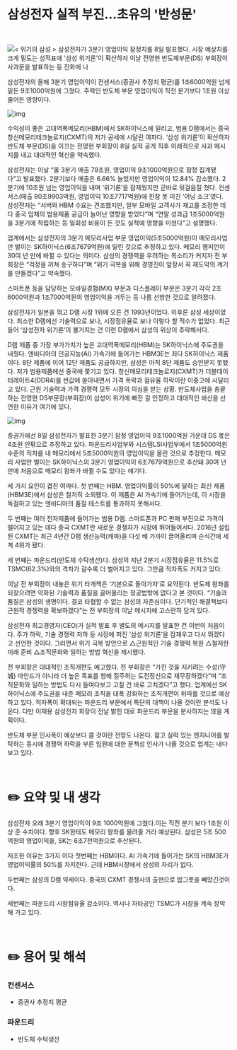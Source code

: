# 삼성전자 실적 부진…초유의 '반성문'

<br/>

![&lt; 위기의 삼성 &gt; 삼성전자가 3분기 영업이익 잠정치를 8일 발표했다. 시장 예상치를 크게 밑도는 성적표에 '삼성 위기론'이 확산하자 이날 전영현 반도체부문(DS) 부회장이 사과문을 발표하는 등 진화에 나](https://imgnews.pstatic.net/image/015/2024/10/08/0005041713_001_20241009013514663.jpg?type=w647)

삼성전자의 올해 3분기 영업이익이 컨센서스(증권사 추정치 평균)를 1조6000억원 넘게 밑돈 9조1000억원에 그쳤다. 주력인 반도체 부문 영업이익이 직전 분기보다 1조원 이상 줄어든 영향이다.



![img](https://imgnews.pstatic.net/image/015/2024/10/08/0005041713_002_20241009013514713.jpg?type=w647)

수익성이 좋은 고대역폭메모리(HBM)에서 SK하이닉스에 밀리고, 범용 D램에서는 중국 창신메모리테크놀로지(CXMT)의 저가 공세에 시달린 여파다. ‘삼성 위기론’이 확산하자 반도체 부문(DS)을 이끄는 전영현 부회장이 8일 실적 공개 직후 이례적으로 사과 메시지를 내고 대대적인 혁신을 약속했다.

삼성전자는 이날 “올 3분기 매출 79조원, 영업이익 9조1000억원으로 잠정 집계됐다”고 발표했다. 2분기보다 매출은 6.66% 늘었지만 영업이익이 12.84% 감소했다. 2분기에 10조원 넘는 영업이익을 내며 ‘위기론’을 잠재웠지만 곧바로 뒷걸음질 쳤다. 컨센서스(매출 80조9903억원, 영업이익 10조7717억원)에 한참 못 미친 ‘어닝 쇼크’였다. 삼성전자는 “서버와 HBM 수요는 견조했지만, 일부 모바일 고객사가 재고를 조정한 데다 중국 업체의 범용제품 공급이 늘어난 영향을 받았다”며 “연말 성과급 1조5000억원을 3분기에 적립하는 등 일회성 비용이 든 것도 실적에 영향을 미쳤다”고 설명했다.

업계에서는 삼성전자의 3분기 메모리사업 부문 영업이익(5조5000억원)이 메모리사업만 벌이는 SK하이닉스(6조7679억원)에 밀린 것으로 추정하고 있다. 메모리 챔피언이 30여 년 만에 바뀔 수 있다는 의미다. 삼성의 경쟁력을 우려하는 목소리가 커지자 전 부회장은 “걱정을 끼쳐 송구하다”며 “위기 극복을 위해 경영진이 앞장서 꼭 재도약의 계기를 만들겠다”고 약속했다.

스마트폰 등을 담당하는 모바일경험(MX) 부문과 디스플레이 부문은 3분기 각각 2조6000억원과 1조7000억원의 영업이익을 거두는 등 나름 선방한 것으로 알려졌다.

삼성전자가 일본을 꺾고 D램 시장 1위에 오른 건 1993년이었다. 이후론 삼성 세상이었다. 최소한 D램에선 기술력으로 보나, 시장점유율로 보나 이렇다 할 적수가 없었다. 최근 들어 ‘삼성전자 위기론’이 불거지는 건 이런 D램에서 삼성의 위상이 추락해서다.

D램 제품 중 가장 부가가치가 높은 고대역폭메모리(HBM)는 SK하이닉스에 주도권을 내줬다. 엔비디아의 인공지능(AI) 가속기에 들어가는 HBM3E는 죄다 SK하이닉스 제품이다. 8단 제품에 이어 12단 제품도 공급하지만, 삼성은 아직 8단 제품도 승인받지 못했다. 저가 범용제품에선 중국에 쫓기고 있다. 창신메모리테크놀로지(CXMT)가 더블데이터레이트4(DDR4)를 싼값에 쏟아내면서 가격 폭락과 점유율 하락이란 이중고에 시달리고 있다. 근원 기술력과 가격 경쟁력 모두 시장의 의심을 받는 상황. 반도체사업을 총괄하는 전영현 DS부문장(부회장)이 삼성이 위기에 빠진 걸 인정하고 대대적인 쇄신을 선언한 이유가 여기에 있다.

![img](https://imgnews.pstatic.net/image/015/2024/10/08/0005041713_003_20241009013514741.jpg?type=w647)

증권가에선 8일 삼성전자가 발표한 3분기 잠정 영업이익 9조1000억원 가운데 DS 몫은 4조원 안팎으로 추정하고 있다. 파운드리사업부와 시스템LSI사업부에서 1조5000억원 수준의 적자를 내 메모리에서 5조5000억원의 영업이익을 올린 것으로 추정한다. 메모리 사업만 벌이는 SK하이닉스의 3분기 영업이익이 6조7679억원으로 추산돼 30여 년 만에 처음으로 메모리 왕좌가 바뀔 수도 있다는 얘기다.

세 가지 요인이 겹친 여파다. 첫 번째는 HBM. 영업이익률이 50%에 달하는 최신 제품(HBM3E)에서 삼성은 철저히 소외됐다. 이 제품은 AI 가속기에 들어가는데, 이 시장을 독점하고 있는 엔비디아의 품질 테스트를 통과하지 못해서다.

두 번째는 여러 전자제품에 들어가는 범용 D램. 스마트폰과 PC 판매 부진으로 가격이 떨어지고 있는 데다 중국 CXMT란 새로운 경쟁자가 시장에 뛰어들어서다. 2016년 설립된 CXMT는 최근 4년간 D램 생산능력(캐파)을 다섯 배 가까이 끌어올리며 순식간에 세계 4위가 됐다.

세 번째는 파운드리(반도체 수탁생산)다. 삼성의 지난 2분기 시장점유율은 11.5%로 TSMC(62.3%)와의 격차가 갈수록 더 벌어지고 있다. 그만큼 적자폭도 커지고 있다.

이날 전 부회장이 내놓은 위기 타개책은 ‘기본으로 돌아가자’로 요약된다. 반도체 왕좌를 되찾으려면 약화된 기술력과 품질을 끌어올리는 정공법밖에 없다고 본 것이다. “기술과 품질은 삼성의 생명이다. 결코 타협할 수 없는 삼성의 자존심이다. 단기적인 해결책보다 근원적 경쟁력을 확보하겠다”는 전 부회장의 이날 메시지에 고스란히 담겨 있다.

삼성전자 최고경영자(CEO)가 실적 발표 후 별도의 메시지를 발표한 건 이번이 처음이다. 주가 하락, 기술 경쟁력 저하 등 시장에 퍼진 ‘삼성 위기론’을 잠재우고 다시 뛰겠다고 선언한 것이다. 그러면서 위기 극복 방안으로 △근원적인 기술 경쟁력 복원 △철저한 미래 준비 △조직문화와 일하는 방법 혁신을 제시했다.

전 부회장은 대대적인 조직개편도 예고했다. 전 부회장은 “가진 것을 지키려는 수성(守城) 마인드가 아니라 더 높은 목표를 향해 질주하는 도전정신으로 재무장하겠다”며 “조직문화와 일하는 방법도 다시 들여다보고 고칠 건 바로 고치겠다”고 했다. 업계에선 SK하이닉스에 주도권을 내준 메모리 조직을 대폭 강화하는 조직개편이 뒤따를 것으로 예상하고 있다. 적자폭이 확대되는 파운드리 부문에서 특단의 대책이 나올 것이란 분석도 나온다. 다만 이재용 삼성전자 회장이 전날 밝힌 대로 파운드리 부문을 분사하지는 않을 계획이다.

반도체 부문 인사폭이 예상보다 클 것이란 전망도 나온다. 젊고 실력 있는 엔지니어를 발탁하는 동시에 경쟁력 하락을 부른 임원에 대한 문책성 인사가 나올 것으로 업계는 내다보고 있다.

<br/>

# ✏️ 요약 및 내 생각

삼성전자 오래 3분기 영업이익이 9조 1000억원에 그쳤다.이는 직전 분기 보다 1조원 이상 준 수치이다.
향후 SK한테도 메모리 왕좌를 물려줄 거라 예상된다.
삼성은 5조 500억원의 영업이익을, SK는 6조7천억원으로 추산된다.



저조한 이유는 3가지 이다 
첫번째는 HBM이다. 
AI 가속기에 들어가는 SK의 HBM3E가 영업이익률의 50%를 차지한다.
근데 HBM시장에서 삼성의 자리가 없다.



두번째는 삼성의 D램 약세이다.
중국의 CXMT 경쟁사의 출현으로 밥그릇을 빼았긴것이다.



세번째는 파운드리 시장점유율 감소이다.
역시나 자타공인 TSMC가 시장을 계속 장악해 가고 있다.

<br/>

# ✏️ 용어 및 해석

### 컨센서스

* 증권사 추정치 평균



### 파운드리

* 반도체 수탁생산
